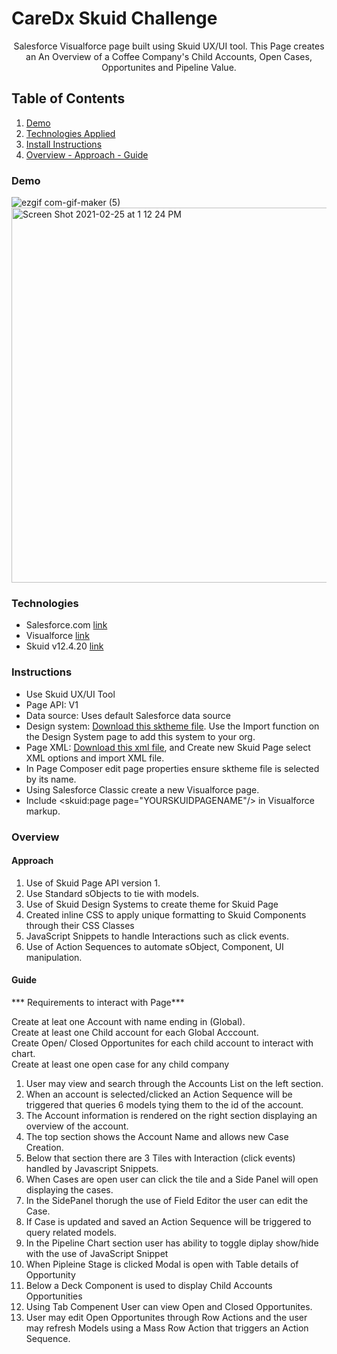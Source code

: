 # CareDx Skuid Challenge
<b></b>
<b></b>
<p align="center"> 
Salesforce Visualforce page built using Skuid UX/UI tool. This Page creates an An Overview of a Coffee Company's Child Accounts, Open Cases, Opportunites and Pipeline Value. 
  
## Table of Contents
1. [Demo](https://github.com/rdelarosa3/caredx-challenge#demo)
2. [Technologies Applied](https://github.com/rdelarosa3/caredx-challenge#technologies)
3. [Install Instructions](https://github.com/rdelarosa3/caredx-challenge#instructions)
3. [Overview - Approach - Guide](https://github.com/rdelarosa3/caredx-challenge#overview)

### Demo

![ezgif com-gif-maker (5)](https://user-images.githubusercontent.com/40813295/109212553-48ba9b00-7775-11eb-8aa8-db2ae1f0fd1d.gif)
<img width="600" alt="Screen Shot 2021-02-25 at 1 12 24 PM" src="https://user-images.githubusercontent.com/40813295/109219331-1614a080-777d-11eb-9102-232980ec94a4.png">


                        
### Technologies

- Salesforce.com [link](https://developer.salesforce.com/)
- Visualforce [link](https://developer.salesforce.com/docs/atlas.en-us.pages.meta/pages/pages_intro.htm)
- Skuid v12.4.20 [link](https://www.skuid.com/)

### Instructions
- Use Skuid UX/UI Tool
- Page API:  V1
- Data source: Uses default Salesforce data source
- Design system: [Download this sktheme file](https://github.com/rdelarosa3/caredx-challenge/blob/main/caredx-challenge/CareDxV2.sktheme).  Use the Import function on the Design System page to add this system to your org. 
- Page XML:  [Download this xml file](https://github.com/rdelarosa3/caredx-challenge/blob/main/caredx-challenge/caredx.xml), and Create new Skuid Page select XML options and import XML file.
- In Page Composer edit page properties ensure sktheme file is selected by its name.
- Using Salesforce Classic create a new Visualforce page.
- Include <skuid:page page="YOURSKUIDPAGENAME"/> in Visualforce markup.

### Overview 

#### Approach

1. Use of Skuid Page API version 1.
2. Use Standard sObjects to tie with models.
3. Use of Skuid Design Systems to create theme for Skuid Page
4. Created inline CSS to apply unique formatting to Skuid Components through their CSS Classes
5. JavaScript Snippets to handle Interactions such as click events.
6. Use of Action Sequences to automate sObject, Component, UI manipulation. 

#### Guide

*** Requirements to interact with Page*** 

Create at leat one Account with name ending in (Global).<br>
Create at least one Child account for each Global Acccount.<br>
Create Open/ Closed Opportunites for each child account to interact with chart.<br>
Create at least one open case for any child company

1. User may view and search through the Accounts List on the left section.  
2. When an account is selected/clicked an Action Sequence will be triggered that queries 6 models tying them to the id of the account.
3. The Account information is rendered on the right section displaying an overview of the account.
4. The top section shows the Account Name and allows new Case Creation.
5. Below that section there are 3 Tiles with Interaction (click events) handled by Javascript Snippets.
6. When Cases are open user can click the tile and a Side Panel will open displaying the cases.
7. In the SidePanel thorugh the use of Field Editor the user can edit the Case.
8. If Case is updated and saved an Action Sequence will be triggered to query related models.
9. In the Pipeline Chart section user has ability to toggle diplay show/hide with the use of JavaScript Snippet
10. When Pipleine Stage is clicked Modal is open with Table details of Opportunity
11. Below a Deck Component is used to display Child Accounts Opportunities
12. Using Tab Compenent User can view Open and Closed Opportunites.
13. User may edit Open Opportunites through Row Actions and the user may refresh Models using a Mass Row Action that triggers an Action Sequence.
